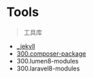 # Tools

> 工具库

- [_jekyll](https://langnang.github.io/tools/)
- [300.composer-package](http://tools.22web.org)
- 300.lumen8-modules
- 300.laravel8-modules
